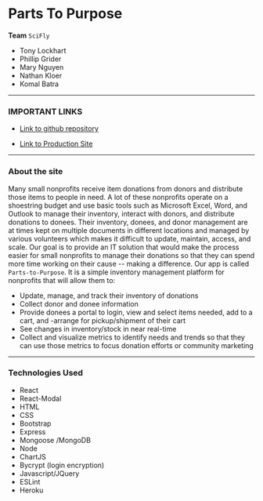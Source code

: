 # Parts To Purpose

**Team** `SciFly`

- Tony Lockhart
- Phillip Grider
- Mary Nguyen
- Nathan Kloer
- Komal Batra

---
### IMPORTANT LINKS
* [Link to github repository](https://github.com/NathanKloer/SciFly.git)

* [Link to Production Site](https://parts-to-purpose.herokuapp.com/)

---
### **About the site**

Many small nonprofits receive item donations from donors and distribute those items to people in need. A lot of these nonprofits operate on a shoestring budget and use basic tools such as Microsoft Excel, Word, and Outlook to manage their inventory, interact with donors, and distribute donations to donees. Their inventory, donees, and donor management are at times kept on multiple documents in different locations and managed by various volunteers which makes it difficult to update, maintain, access, and scale.
Our goal is to provide an IT solution that would make the process easier for small nonprofits to manage their donations so that they can spend more time working on their cause -- making a difference.  Our app is called `Parts-to-Purpose`.  It is a simple inventory management platform for nonprofits that will allow them to:
- Update, manage, and track their inventory of donations
- Collect donor and donee information
- Provide donees a portal to login, view and select items needed, add to a cart, and -arrange for pickup/shipment of their cart
- See changes in inventory/stock in near real-time
- Collect and visualize metrics to identify needs and trends so that they can use those metrics to focus donation efforts or community marketing

---
### **Technologies Used**

- React
- React-Modal
- HTML
- CSS
- Bootstrap
- Express
- Mongoose /MongoDB
- Node
- ChartJS
- Bycrypt (login encryption)
- Javascript/JQuery
- ESLint
- Heroku
